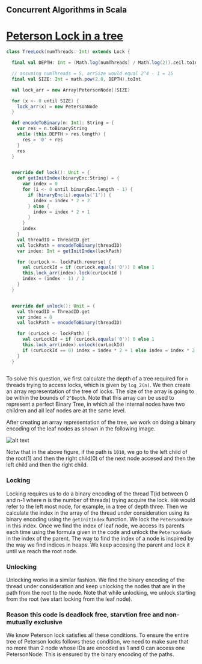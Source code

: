 ## Concurrent Algorithms in Scala

# [Peterson Lock in a tree](https://ilyasergey.net/YSC3248/_static/resources/programming-02-mex.pdf)

````scala
class TreeLock(numThreads: Int) extends Lock {

  final val DEPTH: Int = (Math.log(numThreads) / Math.log(2)).ceil.toInt

  // assuming numThreads = 5, arrSize would equal 2^4 - 1 = 15
  final val SIZE: Int = math.pow(2.0, DEPTH).toInt

  val lock_arr = new Array[PetersonNode](SIZE)

  for (x <- 0 until SIZE) {
    lock_arr(x) = new PetersonNode
  }

  def encodeToBinary(n: Int): String = {
    var res = n.toBinaryString
    while (this.DEPTH > res.length) {
      res = '0' + res
    }
    res
  }


  override def lock(): Unit = {
    def getInitIndex(binaryEnc:String) = {
      var index = 0
      for (i <- 0 until binaryEnc.length - 1) {
        if (binaryEnc(i).equals('1')) {
          index = index * 2 + 2
        } else {
          index = index * 2 + 1
        }
      }
      index
    }
    val threadID = ThreadID.get
    val lockPath = encodeToBinary(threadID)
    var index: Int = getInitIndex(lockPath)

    for (curLock <- lockPath.reverse) {
      val curLockId = if (curLock.equals('0')) 0 else 1
      this.lock_arr(index).lock(curLockId )
      index = (index - 1) / 2
    }
  }


  override def unlock(): Unit = {
    val threadID = ThreadID.get
    var index = 0
    val lockPath = encodeToBinary(threadID)

    for (curLock <- lockPath) {
      val curLockId = if (curLock.equals('0')) 0 else 1
      this.lock_arr(index).unlock(curLockId)
      if (curLockId == 0) index = index * 2 + 1 else index = index * 2 + 2
    }
  }
  
  ````
  
  
  To solve this question, we first calculate the depth of a tree required for ```n``` threads trying to access locks, which is given by ```log_2(n)```. 
  We then create an array representation of the tree of locks. The size of the array is going to be within the bounds of ```2^Depth```. Note that this array can 
  be used to represent a perfect Binary Tree, in which all the internal nodes have two children and all leaf nodes are at the same level.
  
  After creating an array representation of the tree, we work on doing a binary encoding of the leaf nodes as shown in the following image.
  
![alt text][logo]

[logo]: https://www.researchgate.net/profile/Zoltan_Kasa/publication/45900964/figure/fig1/AS:306083185872912@1449987326220/Encoding-of-binary-trees-for-n-4.png "Logo Title Text 2"

Notw that in the above figure, if the path is ```1010```, we go to the left child of the root(1) and then the right child(0) of the next node accesed and then the left child and then the right child.


### Locking

Locking requires us to do a binary encoding of the thread T(id between 0 and n-1 where n is the number of threads) trying  acquire the lock. `000` would refer to the left most node, for example, in a tree of depth three. Then we calculate the index in the array of the thread under consideration using its binary encoding using the ```getInitIndex``` function. We lock the ```PetersonNode``` in this index.  Once we find the index of leaf node, we access its parents each time using the formula given in the code and unlock the ```PetersonNode``` in the index of the parent. The way to find the index of a node is inspired by the way we find indices in heaps. We keep accesing the parent and lock it until we reach the root node.

### Unlocking

Unlocking works in a similar fashion. We find the binary encoding of the thread under consideration and keep unlocking the nodes that are in the path from the root to the node.  Note that while unlocking, we unlock starting from the root (we start locking from the leaf node).


### Reason this code is deadlock free, starvtion free and non-mutually exclusive

We know Peterson lock satisfies all these conditions. To ensure the entire tree of Peterson locks follows these condition, we need to make sure that no more than  2 node whose IDs are encoded as 1 and 0 can access one PetersonNode. This is ensured by the binary encoding of the paths.

